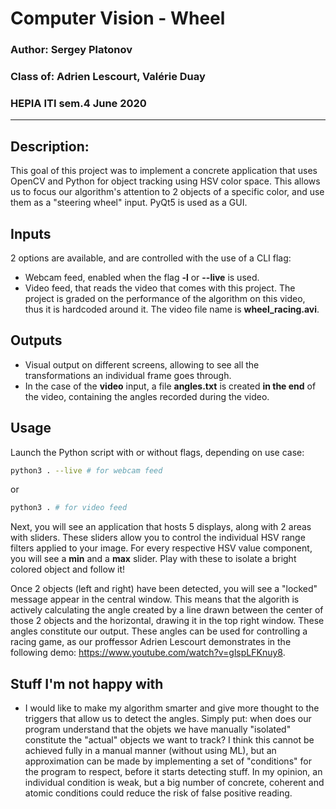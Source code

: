 # Computer Vision - Wheel
### Author: Sergey Platonov
### Class of: Adrien Lescourt,  Valérie Duay
### HEPIA ITI sem.4 June 2020
___
## Description:
This goal of this project was to implement a concrete application that uses OpenCV and Python for object tracking using HSV color space. This allows us to focus our algorithm's attention to 2 objects of a specific color, and use them as a "steering wheel" input. PyQt5 is used as a GUI.

## Inputs
2 options are available, and are controlled with the use of a CLI flag:
* Webcam feed, enabled when the flag __-l__ or __--live__ is used.
* Video feed, that reads the video that comes with this project. The project is graded on the performance of the algorithm on this video, thus it is hardcoded around it. The video file name is __wheel_racing.avi__.

## Outputs
* Visual output on different screens, allowing to see all the transformations an individual frame goes through.
* In the case of the __video__ input, a file __angles.txt__ is created __in the end__ of the video, containing the angles recorded during the video. 

## Usage
Launch the Python script with or without flags, depending on use case:
```bash
python3 . --live # for webcam feed
```
or
```bash
python3 . # for video feed
```

Next, you will see an application that hosts 5 displays, along with 2 areas with sliders. These sliders allow you to control the individual HSV range filters applied to your image. For every respective HSV value component, you will see a __min__ and a __max__ slider. Play with these to isolate a bright colored object and follow it!

Once 2 objects (left and right) have been detected, you will see a "locked" message appear in the central window. This means that the algorith is actively calculating the angle created by a line drawn between the center of those 2 objects and the horizontal, drawing it in the top right window. These angles constitute our output. These angles can be used for controlling a racing game, as our proffessor Adrien Lescourt demonstrates in the following demo: https://www.youtube.com/watch?v=glspLFKnuy8. 

## Stuff I'm not happy with
* I would like to make my algorithm smarter and give more thought to the triggers that allow us to detect the angles. Simply put: when does our program understand that the objets we have manually "isolated" constitute the "actual" objects we want to track? I think this cannot be achieved fully in a manual manner (without using ML), but an approximation can be made by implementing a set of "conditions" for the program to respect, before it starts detecting stuff. In my opinion, an individual condition is weak, but a big number of concrete, coherent and atomic conditions could reduce the risk of false positive reading.